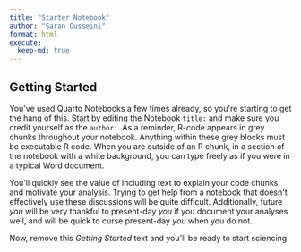 ```yaml
---
title: "Starter Notebook"
author: "Saran Ousseini"
format: html
execute:
  keep-md: true
---
```






## Getting Started

You've used Quarto Notebooks a few times already, so you're starting to get the hang of this. Start by editing the Notebook `title:` and make sure you credit yourself as the `author:`. As a reminder, R-code appears in grey chunks throughout your notebook. Anything within these grey blocks must be executable R code. When you are outside of an R chunk, in a section of the notebook with a white background, you can type freely as if you were in a typical Word document.

You'll quickly see the value of including text to explain your code chunks, and motivate your analysis. Trying to get help from a notebook that doesn't effectively use these discussions will be quite difficult. Additionally, future *you* will be very thankful to present-day *you* if you document your analyses well, and will be quick to curse present-day *you* when you do not. 

Now, remove this *Getting Started* text and you'll be ready to start sciencing.